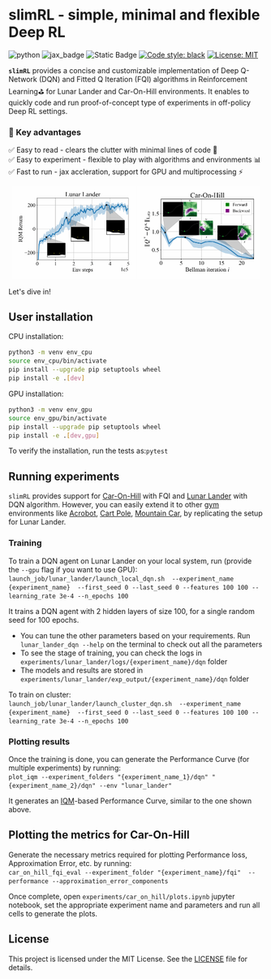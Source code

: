 # slimRL - simple, minimal and flexible Deep RL

![python](https://img.shields.io/badge/python-3.10%20%7C%203.11%20%7C%203.12-blue)
![jax_badge][jax_badge_link]
![Static Badge](https://img.shields.io/badge/lines%20of%20code-3060-green)
<a href="https://github.com/psf/black"><img alt="Code style: black" src="https://img.shields.io/badge/code%20style-black-000000.svg"></a>
[![License: MIT](https://img.shields.io/badge/License-MIT-yellow.svg)](https://opensource.org/licenses/MIT)

**`slimRL`** provides a concise and customizable implementation of Deep Q-Network (DQN) and Fitted Q Iteration (FQI) algorithms in Reinforcement Learning⛳ for Lunar Lander and Car-On-Hill environments. 
It enables to quickly code and run proof-of-concept type of experiments in off-policy Deep RL settings.

### 🚀 Key advantages
✅ Easy to read - clears the clutter with minimal lines of code 🧹\
✅ Easy to experiment - flexible to play with algorithms and environments 📊\
✅ Fast to run - jax accleration, support for GPU and multiprocessing ⚡

<p align="center">
  <img width=48% src="images/lunar_lander.gif">
  <img width=48% src="images/car_on_hill.gif">
</p>


Let's dive in!

## User installation
CPU installation:
```bash
python3 -m venv env_cpu
source env_cpu/bin/activate
pip install --upgrade pip setuptools wheel
pip install -e .[dev]
```
GPU installation:
```bash
python3 -m venv env_gpu
source env_gpu/bin/activate
pip install --upgrade pip setuptools wheel
pip install -e .[dev,gpu]
```
To verify the installation, run the tests as:```pytest```

## Running experiments
`slimRL` provides support for [Car-On-Hill](https://www.jmlr.org/papers/volume6/ernst05a/ernst05a.pdf) with FQI and [Lunar Lander](https://gymnasium.farama.org/environments/box2d/lunar_lander/) with DQN algorithm. However, you can easily extend it to other [gym](https://github.com/Farama-Foundation/Gymnasium) environments like [Acrobot](https://gymnasium.farama.org/environments/classic_control/acrobot/), [Cart Pole](https://gymnasium.farama.org/environments/classic_control/cart_pole/), [Mountain Car](https://gymnasium.farama.org/environments/classic_control/mountain_car/), by replicating the setup for Lunar Lander.
### Training

To train a DQN agent on Lunar Lander on your local system, run (provide the `--gpu` flag if you want to use GPU):\
`
launch_job/lunar_lander/launch_local_dqn.sh  --experiment_name 
{experiment_name}  --first_seed 0 --last_seed 0 --features 100 100 --learning_rate 3e-4 --n_epochs 100
`

It trains a DQN agent with 2 hidden layers of size 100, for a single random seed for 100 epochs. 

- You can tune the other parameters based on your requirements. Run `lunar_lander_dqn --help` on the terminal to check out all the parameters
- To see the stage of training, you can check the logs in `experiments/lunar_lander/logs/{experiment_name}/dqn` folder
- The models and results are stored in `experiments/lunar_lander/exp_output/{experiment_name}/dqn` folder

To train on cluster:\
`
launch_job/lunar_lander/launch_cluster_dqn.sh  --experiment_name {experiment_name}  --first_seed 0 --last_seed 0 --features 100 100 --learning_rate 3e-4 --n_epochs 100
`

### Plotting results
Once the training is done, you can generate the Performance Curve (for multiple experiments) by running:\
`
plot_iqm --experiment_folders "{experiment_name_1}/dqn" "{experiment_name_2}/dqn" --env "lunar_lander"
`

It generates an [IQM](https://arxiv.org/abs/2108.13264)-based Performance Curve, similar to the one shown above.

## Plotting the metrics for Car-On-Hill

Generate the necessary metrics required for plotting Performance loss, Approximation Error, etc. by running:\
`car_on_hill_fqi_eval --experiment_folder "{experiment_name}/fqi"  --performance --approximation_error_components`

Once complete, open `experiments/car_on_hill/plots.ipynb` jupyter notebook, set the appropriate experiment name and parameters and run all cells to generate the plots.

<!-- ## Collaboration
To report bugs or suggest improvements, use the [issues page](https://github.com/theovincent/slimRL/issues) of this repository. -->

## License
This project is licensed under the MIT License. See the [LICENSE](https://github.com/theovincent/slimRL/blob/main/LICENSE) file for details.



[jax_badge_link]: https://img.shields.io/badge/JAX-Accelerated-9cf.svg?style=flat-square&logo=data:image/png;base64,iVBORw0KGgoAAAANSUhEUgAAAC0AAAAaCAYAAAAjZdWPAAAIx0lEQVR42rWWBVQbWxOAkefur%2B7u3les7u7F3ZIQ3N2tbng8aXFC0uAuKf2hmlJ3AapIgobMv7t0w%2Ba50JzzJdlhlvNldubeq%2FY%2BXrTS1z%2B6sttrKfQOOY4ns13ecFImb47pVvIkukNe4y3Junr1kSZ%2Bb3Na248tx7rKiHlPo6Ryse%2F11NKQuk%2FV3tfL52yHtXm8TGYS1wk4J093wrPQPngRJH9HH1x2fAjMhcIeIaXKQCmd2Gn7IqSvG83BueT0CMkTyESUqm3vRRggTdOBIb1HFDaNl8Gdg91AFGkO7QXe8gJInpoDjEXC9gbhtWH3rjZ%2F9yK6t42Y9zyiC1iLhZA8JQe4eqKXklrJF0MqfPv2bc2wzPZjpnEyMEVlEZCKQzYCJhE8QEtIL1RaXEVFEGmEaTn96VuLDzWflLFbgvqUec3BPVBmeBnNwUiakq1I31UcPaTSR8%2B1LnditsscaB2A48K6D9SoZDD2O6bELvA0JGhl4zIYZzcWtD%2BMfdvdHNsDOHciXwBPN18lj7sy79qQCTNK3nxBZXakqbZFO2jHskA7zBs%2BJhmDmr0RhoadIZjYxKIVHpCZngPMZUKoQKrfEoz1PfZZdKAe2CvP4XnYE8k2LLMdMumwrLaNlomyVqK0UdwN%2BD7AAz73dYBpPg6gPiCN8TXFHCI2s7AWYesJgTabD%2FS5uXDTuwVaAvvghncTdk1DYGkL0daAs%2BsLiutLrn0%2BRMNXpunC7mgkCpshfbw4OhrUvMkYo%2F0c4XtHS1waY4mlG6To8oG1TKjs78xV5fAkSgqcZSL0GoszfxEAW0fUludRNWlIhGsljzVjctr8rJOkCpskKaDYIlgkVoCmF0kp%2FbW%2FU%2F%2B8QNdXPztbAc4kFxIEmNGwKuI9y5gnBMH%2BakiZxlfGaLP48kyj4qPFkeIPh0Q6lt861zZF%2BgBpDcAxT3gEOjGxMDLQRSn9XaDzPWdOstkEN7uez6jmgLOYilR7NkFwLh%2B4G0SQMnMwRp8jaCrwEs8eEmFW2VsNd07HQdP4TgWxNTYcFcKHPhRYFOWLfJJBE5FefTQsWiKRaOw6FBr6ob1RP3EoqdbHsWFDwAYvaVI28DaK8AHs51tU%2BA3Z8CUXvZ1jnSR7SRS2SnwKw4O8B1rCjwrjgt1gSrjXnWhBxjD0Hidm4vfj3e3riUP5PcUCYlZxsYFDK41XnLlUANwVeeILFde%2BGKLhk3zgyZNeQjcSHPMEKSyPPQKfIcKfIqCf8yN95MGZZ1bj98WJ%2BOorQzxsPqcYdX9orw8420jBQNfJVVmTOStEUqFz5dq%2F2tHUY3LbjMh0qYxCwCGxRep8%2FK4ZnldzuUkjJLPDhkzrUFBoHYBjk3odtNMYoJVGx9BG2JTNVehksmRaGUwMbYQITk3Xw9gOxbNoGaA8RWjwuQdsXdGvpdty7Su2%2Fqn0qbzWsXYp0nqVpet0O6zzugva1MZHUdwHk9G8aH7raHua9AIxzzjxDaw4w4cpvEQlM84kwdI0hkpsPpcOtUeaVM8hQT2Qtb4ckUbaYw4fXzGAqSVEd8CGpqamj%2F9Q2pPX7miW0NlHlDE81AxLSI2wyK6xf6vfrcgEwb0PAtPaHM1%2BNXzGXAlMRcUIrMpiE6%2Bxv0cyxSrC6FmjzvkWJE3OxpY%2BzmpsANFBxK6RuIJvXe7bUHNd4zfCwvPPh9unSO%2BbIL2JY53QDqvdbsEi2%2BuwEEHPsfFRdOqjHcjTaCLmWdBewtKzHEwKZynSGgtTaSqx7dwMeBLRhR1LETDhu76vgTFfMLi8zc8F7hoRPpAYjAWCp0Jy5dzfSEfltGU6M9oVCIATnPoGKImDUJNfK0JS37QTc9yY7eDKzIX5wR4wN8RTya4jETAvZDCmFeEPwhNXoOlQt5JnRzqhxLZBpY%2BT5mZD3M4MfLnDW6U%2Fy6jkaDXtysDm8vjxY%2FXYnLebkelXaQtSSge2IhBj9kjMLF41duDUNRiDLHEzfaigsoxRzWG6B0kZ2%2BoRA3dD2lRa44ZrM%2FBW5ANziVApGLaKCYucXOCEdhoew5Y%2Btu65VwJqxUC1j4lav6UwpIJfnRswQUIMawPSr2LGp6WwLDYJ2TwoMNbf6Tdni%2FEuNvAdEvuUZAwFERLVXg7pg9xt1djZgqV7DmuHFGQI9Sje2A9dR%2FFDd0osztIRYnln1hdW1dff%2B1gtNLN1u0ViZy9BBlu%2BzBNUK%2BrIaP9Nla2TG%2BETHwq2kXzmS4XxXmSVan9KMYUprrbgFJqCndyIw9fgdh8dMvzIiW0sngbxoGlniN6LffruTEIGE9khBw5T2FDmWlTYqrnEPa7aF%2FYYcPYiUE48Ul5jhP82tj%2FiESyJilCeLdQRpod6No3xJNNHeZBpOBsiAzm5rg2dBZYSyH9Hob0EOFqqh3vWOuHbFR5eXcORp4OzwTUA4rUzVfJ4q%2FIa1GzCrzjOMxQr5uqLAWUOwgaHOphrgF0r2epYh%2FytdjBmUAurfM6CxruT3Ee%2BDv2%2FHAwK4RUIPskqK%2Fw4%2FR1F1bWfHjbNiXcYl6RwGJcMOMdXZaEVxCutSN1SGLMx3JfzCdlU8THZFFC%2BJJuB2964wSGdmq3I2FEcpWYVfHm4jmXd%2BRn7agFn9oFaWGYhBmJs5v5a0LZUjc3Sr4Ep%2FmFYlX8OdLlFYidM%2B731v7Ly4lfu85l3SSMTAcd5Bg2Sl%2FIHBm3RuacVx%2BrHpFcWjxztavOcOBcTnUhwekkGlsfWEt2%2FkHflB7WqKomGvs9F62l7a%2BRKQQQtRBD9VIlZiLEfRBRfQEmDb32cFQcSjznUP3um%2FkcbV%2BjmNEvqhOQuonjoQh7QF%2BbK811rduN5G6ICLD%2BnmPbi0ur2hrDLKhQYiwRdQrvKjcp%2F%2BL%2BnTz%2Fa4FgvmakvluPMMxbL15Dq5MTYAhOxXM%2FmvEpsoWmtfP9RxnkAIAr%2F5pVxqPxH93msKodRSXIct2l0OU0%2FL4eY506L%2B3GyJ6UMEZfjjCDbysNcWWmFweJP0Jz%2FA0g2gk80pGkYAAAAAElFTkSuQmCC
